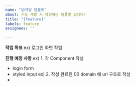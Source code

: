 ```yaml
---
name: "😊개발 템플릿"
about: 기능 개발 시 작성하는 템플릿 입니다!
title: "[feature]"
labels: feature
assignees: ''

---
```


**작업 목표**
ex) 로그인 화면 작업

**진행 예정 사항**
ex) 1. 각 Component 작성
- login form
- styled input
ex) 2. 작성 완료된 00 domain 에 url 구조로 작성
-

